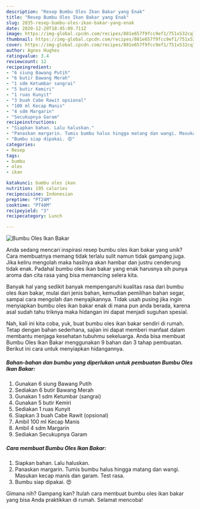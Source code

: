 ```yaml
---
description: "Resep Bumbu Oles Ikan Bakar yang Enak"
title: "Resep Bumbu Oles Ikan Bakar yang Enak"
slug: 2835-resep-bumbu-oles-ikan-bakar-yang-enak
date: 2020-12-20T18:45:09.711Z
image: https://img-global.cpcdn.com/recipes/881e657f9fcc9ef1/751x532cq70/bumbu-oles-ikan-bakar-foto-resep-utama.jpg
thumbnail: https://img-global.cpcdn.com/recipes/881e657f9fcc9ef1/751x532cq70/bumbu-oles-ikan-bakar-foto-resep-utama.jpg
cover: https://img-global.cpcdn.com/recipes/881e657f9fcc9ef1/751x532cq70/bumbu-oles-ikan-bakar-foto-resep-utama.jpg
author: Agnes Hughes
ratingvalue: 3.4
reviewcount: 12
recipeingredient:
- "6 siung Bawang Putih"
- "6 butir Bawang Merah"
- "1 sdm Ketumbar sangrai"
- "5 butir Kemiri"
- "1 ruas Kunyit"
- "3 buah Cabe Rawit opsional"
- "100 ml Kecap Manis"
- "4 sdm Margarin"
- "Secukupnya Garam"
recipeinstructions:
- "Siapkan bahan. Lalu haluskan."
- "Panaskan margarin. Tumis bumbu halus hingga matang dan wangi. Masukan kecap manis dan garam. Test rasa."
- "Bumbu siap dipakai. 😍"
categories:
- Resep
tags:
- bumbu
- oles
- ikan

katakunci: bumbu oles ikan 
nutrition: 195 calories
recipecuisine: Indonesian
preptime: "PT24M"
cooktime: "PT40M"
recipeyield: "3"
recipecategory: Lunch

---
```



![Bumbu Oles Ikan Bakar](https://img-global.cpcdn.com/recipes/881e657f9fcc9ef1/751x532cq70/bumbu-oles-ikan-bakar-foto-resep-utama.jpg)

Anda sedang mencari inspirasi resep bumbu oles ikan bakar yang unik? Cara membuatnya memang tidak terlalu sulit namun tidak gampang juga. Jika keliru mengolah maka hasilnya akan hambar dan justru cenderung tidak enak. Padahal bumbu oles ikan bakar yang enak harusnya sih punya aroma dan cita rasa yang bisa memancing selera kita.

Banyak hal yang sedikit banyak mempengaruhi kualitas rasa dari bumbu oles ikan bakar, mulai dari jenis bahan, kemudian pemilihan bahan segar, sampai cara mengolah dan menyajikannya. Tidak usah pusing jika ingin menyiapkan bumbu oles ikan bakar enak di mana pun anda berada, karena asal sudah tahu triknya maka hidangan ini dapat menjadi suguhan spesial.




Nah, kali ini kita coba, yuk, buat bumbu oles ikan bakar sendiri di rumah. Tetap dengan bahan sederhana, sajian ini dapat memberi manfaat dalam membantu menjaga kesehatan tubuhmu sekeluarga. Anda bisa membuat Bumbu Oles Ikan Bakar menggunakan 9 bahan dan 3 tahap pembuatan. Berikut ini cara untuk menyiapkan hidangannya.

<!--inarticleads1-->

##### Bahan-bahan dan bumbu yang diperlukan untuk pembuatan Bumbu Oles Ikan Bakar:

1. Gunakan 6 siung Bawang Putih
1. Sediakan 6 butir Bawang Merah
1. Gunakan 1 sdm Ketumbar (sangrai)
1. Gunakan 5 butir Kemiri
1. Sediakan 1 ruas Kunyit
1. Siapkan 3 buah Cabe Rawit (opsional)
1. Ambil 100 ml Kecap Manis
1. Ambil 4 sdm Margarin
1. Sediakan Secukupnya Garam




<!--inarticleads2-->

##### Cara membuat Bumbu Oles Ikan Bakar:

1. Siapkan bahan. Lalu haluskan.
1. Panaskan margarin. Tumis bumbu halus hingga matang dan wangi. Masukan kecap manis dan garam. Test rasa.
1. Bumbu siap dipakai. 😍




Gimana nih? Gampang kan? Itulah cara membuat bumbu oles ikan bakar yang bisa Anda praktikkan di rumah. Selamat mencoba!
